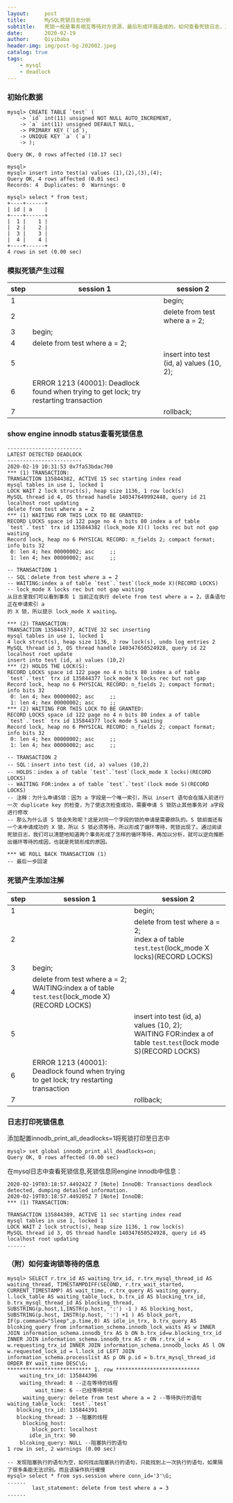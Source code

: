 ```yaml
---
layout:     post                    
title:      MySQL死锁日志分析 
subtitle:   死锁一般是事务相互等待对方资源，最后形成环路造成的。如何查看死锁日志，又如何分析死锁。
date:       2020-02-19             
author:     Qiyibaba               
header-img: img/post-bg-202002.jpeg   
catalog: true                     
tags:                               
    - mysql
    - deadlock
---
```


### 初始化数据

```mysql
mysql> CREATE TABLE `test` (
    -> `id` int(11) unsigned NOT NULL AUTO_INCREMENT,
    -> `a` int(11) unsigned DEFAULT NULL,
    -> PRIMARY KEY (`id`),
    -> UNIQUE KEY `a` (`a`)
    -> );

Query OK, 0 rows affected (10.17 sec)

mysql>
mysql> insert into test(a) values (1),(2),(3),(4);
Query OK, 4 rows affected (0.01 sec)
Records: 4  Duplicates: 0  Warnings: 0

mysql> select * from test;
+----+------+
| id | a    |
+----+------+
|  1 |    1 |
|  2 |    2 |
|  3 |    3 |
|  4 |    4 |
+----+------+
4 rows in set (0.00 sec)
```

### 模拟死锁产生过程

| step | session 1                                                    | session 2                                |
| ---- | ------------------------------------------------------------ | ---------------------------------------- |
| 1    |                                                              | begin;                                   |
| 2    |                                                              | delete from test where a = 2;            |
| 3    | begin;                                                       |                                          |
| 4    | delete from test where a = 2;                                |                                          |
| 5    |                                                              | insert into test (id, a) values (10, 2); |
| 6    | ERROR 1213 (40001): Deadlock found when trying to get lock; try restarting transaction |                                          |
| 7    |                                                              | rollback;                                |

### show engine innodb status查看死锁信息

```mysql
------------------------
LATEST DETECTED DEADLOCK
------------------------
2020-02-19 10:31:53 0x7fa53bdac700
*** (1) TRANSACTION:
TRANSACTION 135844382, ACTIVE 15 sec starting index read
mysql tables in use 1, locked 1
LOCK WAIT 2 lock struct(s), heap size 1136, 1 row lock(s)
MySQL thread id 4, OS thread handle 140347649992448, query id 21 localhost root updating
delete from test where a = 2
*** (1) WAITING FOR THIS LOCK TO BE GRANTED:
RECORD LOCKS space id 122 page no 4 n bits 80 index a of table `test`.`test` trx id 135844382 (lock_mode X)() locks rec but not gap waiting
Record lock, heap no 6 PHYSICAL RECORD: n_fields 2; compact format; info bits 32
 0: len 4; hex 00000002; asc     ;;
 1: len 4; hex 00000002; asc     ;;

-- TRANSACTION 1
-- SQL：delete from test where a = 2
-- WAITING:index a of table `test`.`test`(lock_mode X)(RECORD LOCKS)
-- lock_mode X locks rec but not gap waiting
从日志里我们可以看到事务 1 当前正在执行 delete from test where a = 2，该条语句正在申请索引 a
的 X 锁，所以提示 lock_mode X waiting。

*** (2) TRANSACTION:
TRANSACTION 135844377, ACTIVE 32 sec inserting
mysql tables in use 1, locked 1
4 lock struct(s), heap size 1136, 3 row lock(s), undo log entries 2
MySQL thread id 3, OS thread handle 140347650524928, query id 22 localhost root update
insert into test (id, a) values (10,2)
*** (2) HOLDS THE LOCK(S):
RECORD LOCKS space id 122 page no 4 n bits 80 index a of table `test`.`test` trx id 135844377 lock_mode X locks rec but not gap
Record lock, heap no 6 PHYSICAL RECORD: n_fields 2; compact format; info bits 32
 0: len 4; hex 00000002; asc     ;;
 1: len 4; hex 00000002; asc     ;;
*** (2) WAITING FOR THIS LOCK TO BE GRANTED:
RECORD LOCKS space id 122 page no 4 n bits 80 index a of table `test`.`test` trx id 135844377 lock mode S waiting
Record lock, heap no 6 PHYSICAL RECORD: n_fields 2; compact format; info bits 32
 0: len 4; hex 00000002; asc     ;;
 1: len 4; hex 00000002; asc     ;;
 
-- TRANSACTION 2
-- SQL：insert into test (id, a) values (10,2)
-- HOLDS：index a of table `test`.`test`(lock_mode X locks)(RECORD LOCKS)
-- WAITING FOR:index a of table `test`.`test`(lock mode S)(RECORD LOCKS)
-- 注释：为什么申请S锁：因为 a 字段是一个唯一索引，所以 insert 语句会在插入前进行一次 duplicate key 的检查，为了使这次检查成功，需要申请 S 锁防止其他事务对 a字段进行修改
-- 那么为什么该 S 锁会失败呢？这是对同一个字段的锁的申请是需要排队的。S 锁前面还有一个未申请成功的 X 锁，所以 S 锁必须等待，所以形成了循环等待，死锁出现了。通过阅读死锁日志，我们可以清楚地知道两个事务形成了怎样的循环等待，再加以分析，就可以逆向推断出循环等待的成因，也就是死锁形成的原因。

*** WE ROLL BACK TRANSACTION (1)
-- 最后一步回滚
```

### 死锁产生添加注解

| step | session 1                                                    | session 2                                                    |
| ---- | ------------------------------------------------------------ | ------------------------------------------------------------ |
| 1    |                                                              | begin;                                                       |
| 2    |                                                              | delete from test where a = 2;<br>index a of table `test`.`test`(lock_mode X locks)(RECORD LOCKS) |
| 3    | begin;                                                       |                                                              |
| 4    | delete from test where a = 2;<br>WAITING:index a of table `test`.`test`(lock_mode X)(RECORD LOCKS) |                                                              |
| 5    |                                                              | insert into test (id, a) values (10, 2);<br>WAITING FOR:index a of table `test`.`test`(lock mode S)(RECORD LOCKS) |
| 6    | ERROR 1213 (40001): Deadlock found when trying to get lock; try restarting transaction |                                                              |
| 7    |                                                              | rollback;                                                    |

### 日志打印死锁信息

添加配置innodb_print_all_deadlocks=1将死锁打印至日志中

```
mysql> set global innodb_print_all_deadlocks=on;
Query OK, 0 rows affected (0.00 sec)
```

在mysql日志中查看死锁信息,死锁信息同engine innodb中信息：

```
2020-02-19T03:18:57.449242Z 7 [Note] InnoDB: Transactions deadlock detected, dumping detailed information.
2020-02-19T03:18:57.449285Z 7 [Note] InnoDB:
*** (1) TRANSACTION:

TRANSACTION 135844389, ACTIVE 11 sec starting index read
mysql tables in use 1, locked 1
LOCK WAIT 2 lock struct(s), heap size 1136, 1 row lock(s)
MySQL thread id 3, OS thread handle 140347650524928, query id 45 localhost root updating
......
```

### （附）如何查询锁等待的信息

```mysql
mysql> SELECT r.trx_id AS waiting_trx_id, r.trx_mysql_thread_id AS waiting_thread, TIMESTAMPDIFF(SECOND, r.trx_wait_started, CURRENT_TIMESTAMP) AS wait_time, r.trx_query AS waiting_query, l.lock_table AS waiting_table_lock, b.trx_id AS blocking_trx_id, b.trx_mysql_thread_id AS blocking_thread, SUBSTRING(p.host,1,INSTR(p.host, ':') -1 ) AS blocking_host, SUBSTRING(p.host, INSTR(p.host, ':') +1 ) AS block_port, IF(p.command="Sleep",p.time,0) AS idle_in_trx, b.trx_query AS blcoking_query from information_schema.innodb_lock_waits AS w INNER JOIN information_schema.innodb_trx AS b ON b.trx_id=w.blocking_trx_id INNER JOIN information_schema.innodb_trx AS r ON r.trx_id = w.requesting_trx_id INNER JOIN information_schema.innodb_locks AS l ON w.requested_lock_id = l.lock_id LEFT JOIN information_schema.processlist AS p ON p.id = b.trx_mysql_thread_id ORDER BY wait_time DESC\G;
*************************** 1. row ***************************
    waiting_trx_id: 135844396
    waiting_thread: 8 --正在等待的线程
         wait_time: 6 --已经等待时间
     waiting_query: delete from test where a = 2 --等待执行的语句
waiting_table_lock: `test`.`test` 
   blocking_trx_id: 135844391
   blocking_thread: 3 --阻塞的线程
     blocking_host:
        block_port: localhost
       idle_in_trx: 90
    blcoking_query: NULL --阻塞执行的语句
1 row in set, 2 warnings (0.00 sec)

-- 发现阻塞执行的语句为空，如何找出阻塞执行的语句，只能找到上一次执行的语句，如果隔了很多条能无法识别。而且该操作执行缓慢
mysql> select * from sys.session where conn_id='3'\G;
......
        last_statement: delete from test where a = 3
......
```

